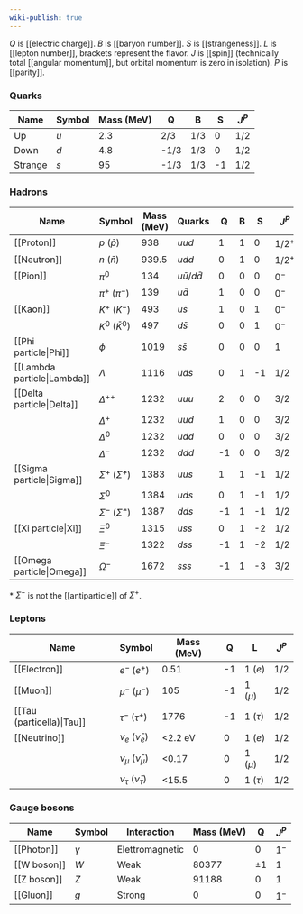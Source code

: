 ```yaml
---
wiki-publish: true
---
```

$Q$ is [[electric charge]]. $B$ is [[baryon number]]. $S$ is [[strangeness]]. $L$ is [[lepton number]], brackets represent the flavor. $J$ is [[spin]] (technically total [[angular momentum]], but orbital momentum is zero in isolation). $P$ is [[parity]].
### Quarks

| Name    | Symbol | Mass (MeV) | Q    | B   | S   | $J^{P}$ |
| ------- | ------ | ---------- | ---- | --- | --- | ------- |
| Up      | $u$    | 2.3        | 2/3  | 1/3 | 0   | 1/2     |
| Down    | $d$    | 4.8        | -1/3 | 1/3 | 0   | 1/2     |
| Strange | $s$    | 95         | -1/3 | 1/3 | -1  | 1/2     |
### Hadrons

| Name                        | Symbol                            | Mass (MeV) | Quarks                | Q   | B   | S   | $J^{P}$   |
| --------------------------- | --------------------------------- | ---------- | --------------------- | --- | --- | --- | --------- |
| [[Proton]]                  | $p$ ($\bar{p}$)                   | 938        | $uud$                 | 1   | 1   | 0   | $1/2^{+}$ |
| [[Neutron]]                 | $n$ ($\bar{n}$)                   | 939.5      | $udd$                 | 0   | 1   | 0   | $1/2^{+}$ |
| [[Pion]]                    | $\pi^{0}$                         | 134        | $u\bar{u}$/$d\bar{d}$ | 0   | 0   | 0   | $0^{-}$   |
|                             | $\pi^{+}$ ($\pi^{-}$)             | 139        | $u\bar{d}$            | 1   | 0   | 0   | $0^{-}$   |
| [[Kaon]]                    | $K^{+}$ ($K^{-}$)                 | 493        | $u\bar{s}$            | 1   | 0   | 1   | $0^{-}$   |
|                             | $K^{0}$ ($\bar{K}^{0}$)           | 497        | $d\bar{s}$            | 0   | 0   | 1   | $0^{-}$   |
| [[Phi particle\|Phi]]       | $\phi$                            | 1019       | $s\bar{s}$            | 0   | 0   | 0   | 1         |
| [[Lambda particle\|Lambda]] | $\Lambda$                         | 1116       | $uds$                 | 0   | 1   | -1  | 1/2       |
| [[Delta particle\|Delta]]   | $\Delta^{++}$                     | 1232       | $uuu$                 | 2   | 0   | 0   | 3/2       |
|                             | $\Delta^{+}$                      | 1232       | $uud$                 | 1   | 0   | 0   | 3/2       |
|                             | $\Delta^{0}$                      | 1232       | $udd$                 | 0   | 0   | 0   | 3/2       |
|                             | $\Delta^{-}$                      | 1232       | $ddd$                 | -1  | 0   | 0   | 3/2       |
| [[Sigma particle\|Sigma]]   | $\Sigma^{+}$ ($\bar{\Sigma}^{+}$) | 1383       | $uus$                 | 1   | 1   | -1  | 1/2       |
|                             | $\Sigma^{0}$                      | 1384       | $uds$                 | 0   | 1   | -1  | 1/2       |
|                             | $\Sigma^{-}$ ($\bar{\Sigma}^{-}$) | 1387       | $dds$                 | -1  | 1   | -1  | 1/2       |
| [[Xi particle\|Xi]]         | $\Xi^{0}$                         | 1315       | $uss$                 | 0   | 1   | -2  | 1/2       |
|                             | $\Xi^{-}$                         | 1322       | $dss$                 | -1  | 1   | -2  | 1/2       |
| [[Omega particle\|Omega]]   | $\Omega^{-}$                      | 1672       | $sss$                 | -1  | 1   | -3  | 3/2       |
\* $\Sigma^{-}$ is not the [[antiparticle]] of $\Sigma^{+}$.
### Leptons

| Name                      | Symbol                            | Mass (MeV) | Q   | L          | $J^{P}$ |
| ------------------------- | --------------------------------- | ---------- | --- | ---------- | ------- |
| [[Electron]]              | $e^{-}$ ($e^{+}$)                 | 0.51       | -1  | 1 ($e$)    | 1/2     |
| [[Muon]]                  | $\mu^{-}$ ($\mu^{-}$)             | 105        | -1  | 1 ($\mu$)  | 1/2     |
| [[Tau (particella)\|Tau]] | $\tau^{-}$ ($\tau^{+}$)           | 1776       | -1  | 1 ($\tau$) | 1/2     |
| [[Neutrino]]              | $\nu_{e}$ ($\bar{\nu}_{e}$)       | <2.2 eV    | 0   | 1 ($e$)    | 1/2     |
|                           | $\nu_{\mu}$ ($\bar{\nu}_{\mu}$)   | <0.17      | 0   | 1 ($\mu$)  | 1/2     |
|                           | $\nu_{\tau}$ ($\bar{\nu}_{\tau}$) | <15.5      | 0   | 1 ($\tau$) | 1/2     |
### Gauge bosons

| Name        | Symbol   | Interaction     | Mass (MeV) | Q      | $J^{P}$ |
| ----------- | -------- | --------------- | ---------- | ------ | ------- |
| [[Photon]]  | $\gamma$ | Elettromagnetic | 0          | 0      | $1^{-}$ |
| [[W boson]] | $W$      | Weak            | 80377      | $\pm1$ | $1$     |
| [[Z boson]] | $Z$      | Weak            | 91188      | 0      | $1$     |
| [[Gluon]]   | $g$      | Strong          | 0          | 0      | $1^{-}$ |
